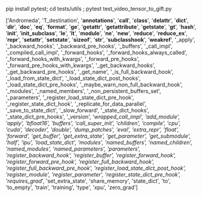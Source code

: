 pip install pytest; cd tests/utils ; pytest test_video_tensor_to_gift.py

['Andromeda', 'T_destination', '__annotations__', '__call__', '__class__', '__delattr__', '__dict__', '__dir__', '__doc__', '__eq__', '__format__', '__ge__', '__getattr__', '__getattribute__', '__getstate__', '__gt__', '__hash__', '__init__', '__init_subclass__', '__le__', '__lt__', '__module__', '__ne__', '__new__', '__reduce__', '__reduce_ex__', '__repr__', '__setattr__', '__setstate__', '__sizeof__', '__str__', '__subclasshook__', '__weakref__', '_apply', '_backward_hooks', '_backward_pre_hooks', '_buffers', '_call_impl', '_compiled_call_impl', '_forward_hooks', '_forward_hooks_always_called', '_forward_hooks_with_kwargs', '_forward_pre_hooks', '_forward_pre_hooks_with_kwargs', '_get_backward_hooks', '_get_backward_pre_hooks', '_get_name', '_is_full_backward_hook', '_load_from_state_dict', '_load_state_dict_post_hooks', '_load_state_dict_pre_hooks', '_maybe_warn_non_full_backward_hook', '_modules', '_named_members', '_non_persistent_buffers_set', '_parameters', '_register_load_state_dict_pre_hook', '_register_state_dict_hook', '_replicate_for_data_parallel', '_save_to_state_dict', '_slow_forward', '_state_dict_hooks', '_state_dict_pre_hooks', '_version', '_wrapped_call_impl', 
'add_module', 'apply', 
'bfloat16', 'buffers', 
'call_super_init', 'children', 'compile', 'cpu', 'cuda', 
'decoder', 'double', 'dump_patches', 
'eval', 'extra_repr', 
'float', 'forward', 
'get_buffer', 'get_extra_state', 'get_parameter', 'get_submodule', 
'half', 
'ipu', 
'load_state_dict', 
'modules', 
'named_buffers', 'named_children', 'named_modules', 'named_parameters', 'parameters', 
'register_backward_hook', 'register_buffer', 'register_forward_hook', 'register_forward_pre_hook', 'register_full_backward_hook', 'register_full_backward_pre_hook', 'register_load_state_dict_post_hook', 'register_module', 'register_parameter', 'register_state_dict_pre_hook', 'requires_grad_', 
'set_extra_state', 'share_memory', 'state_dict', 
'to', 'to_empty', 'train', 'training', 'type', 
'xpu', 
'zero_grad']
